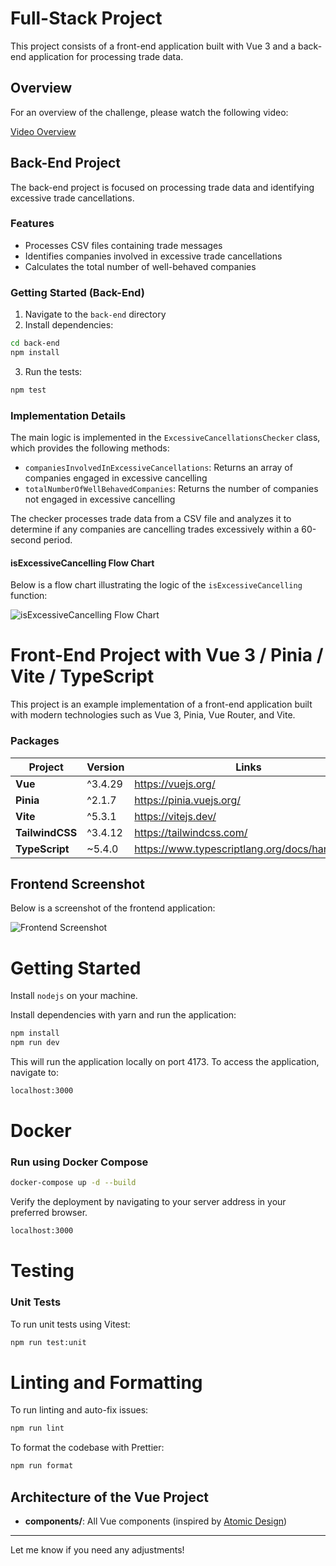 # Full-Stack Project

This project consists of a front-end application built with Vue 3 and a back-end application for processing trade data.

## Overview

For an overview of the challenge, please watch the following video:

[Video Overview](https://www.loom.com/share/fda6332da2b641d3a3383a7ca1853132)


## Back-End Project

The back-end project is focused on processing trade data and identifying excessive trade cancellations.

### Features

- Processes CSV files containing trade messages
- Identifies companies involved in excessive trade cancellations
- Calculates the total number of well-behaved companies

### Getting Started (Back-End)

1. Navigate to the `back-end` directory
2. Install dependencies:

```bash
cd back-end
npm install
```

3. Run the tests:

```bash
npm test
```

### Implementation Details

The main logic is implemented in the `ExcessiveCancellationsChecker` class, which provides the following methods:

- `companiesInvolvedInExcessiveCancellations`: Returns an array of companies engaged in excessive cancelling
- `totalNumberOfWellBehavedCompanies`: Returns the number of companies not engaged in excessive cancelling

The checker processes trade data from a CSV file and analyzes it to determine if any companies are cancelling trades excessively within a 60-second period.

#### isExcessiveCancelling Flow Chart

Below is a flow chart illustrating the logic of the `isExcessiveCancelling` function:

![isExcessiveCancelling Flow Chart](./docs/isExcessiveCancelling-flowchart.png)


# Front-End Project with Vue 3 / Pinia / Vite / TypeScript 

This project is an example implementation of a front-end application built with modern technologies such as Vue 3, Pinia, Vue Router, and Vite.

### Packages

| Project             | Version   | Links                                           |
| ------------------- | --------- |------------------------------------------------|
| **Vue**             | ^3.4.29   | https://vuejs.org/                             |
| **Pinia**           | ^2.1.7    | https://pinia.vuejs.org/                       |
| **Vite**            | ^5.3.1    | https://vitejs.dev/                            |
| **TailwindCSS**     | ^3.4.12   | https://tailwindcss.com/                       |
| **TypeScript**      | ~5.4.0    | https://www.typescriptlang.org/docs/handbook/  |

## Frontend Screenshot

Below is a screenshot of the frontend application:

![Frontend Screenshot](./docs/frontend-screenshot.png)

# Getting Started

Install `nodejs` on your machine.

Install dependencies with yarn and run the application:

```bash
npm install
npm run dev
```

This will run the application locally on port 4173. To access the application, navigate to:

```sh
localhost:3000
```

# Docker

### Run using Docker Compose

```bash
docker-compose up -d --build
```

Verify the deployment by navigating to your server address in your preferred browser.

```sh
localhost:3000
```

# Testing

### Unit Tests

To run unit tests using Vitest:

```bash
npm run test:unit
```

# Linting and Formatting

To run linting and auto-fix issues:

```bash
npm run lint
```

To format the codebase with Prettier:

```bash
npm run format
```

## Architecture of the Vue Project

- **components/**: All Vue components (inspired by [Atomic Design](https://bradfrost.com/blog/post/atomic-web-design/))

---

Let me know if you need any adjustments!